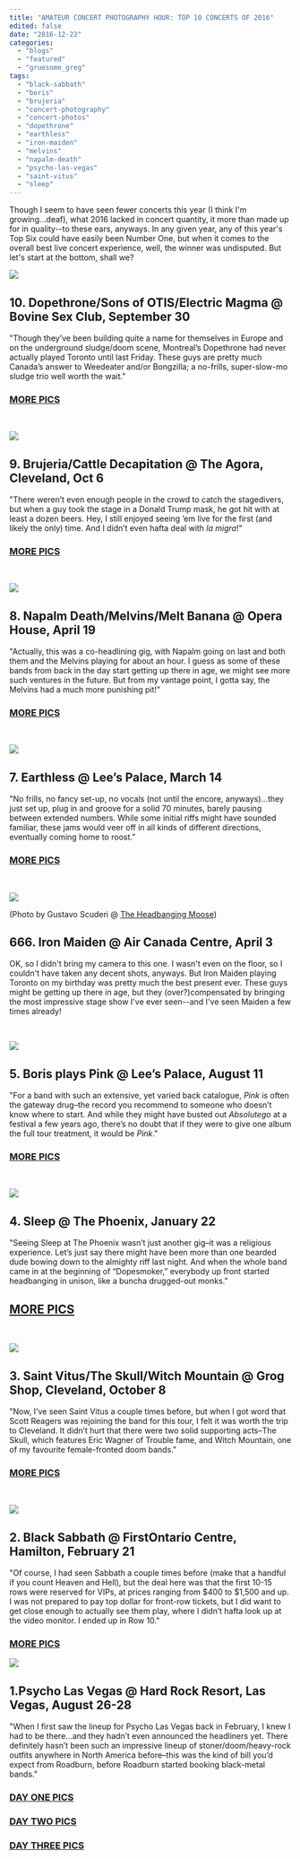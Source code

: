 ```yaml
---
title: "AMATEUR CONCERT PHOTOGRAPHY HOUR: TOP 10 CONCERTS OF 2016"
edited: false
date: "2016-12-22"
categories:
  - "blogs"
  - "featured"
  - "gruesome_greg"
tags:
  - "black-sabbath"
  - "boris"
  - "brujeria"
  - "concert-photography"
  - "concert-photos"
  - "dopethrone"
  - "earthless"
  - "iron-maiden"
  - "melvins"
  - "napalm-death"
  - "psycho-las-vegas"
  - "saint-vitus"
  - "sleep"
---
```


Though I seem to have seen fewer concerts this year (I think I'm growing...deaf), what 2016 lacked in concert quantity, it more than made up for in quality--to these ears, anyways. In any given year, any of this year's Top Six could have easily been Number One, but when it comes to the overall best live concert experience, well, the winner was undisputed. But let's start at the bottom, shall we?

[![](https://hellbound.ca/wp-content/uploads/2016/10/IMG_7012-1024x768.jpg)](https://hellbound.ca/2016/10/amateur-concert-photography-hour-dopethronesons-otis-bovine-sex-club-september-30-2016/)

## 10\. Dopethrone/Sons of OTIS/Electric Magma @ Bovine Sex Club, September 30

"Though they’ve been building quite a name for themselves in Europe and on the underground sludge/doom scene, Montreal’s Dopethrone had never actually played Toronto until last Friday. These guys are pretty much Canada’s answer to Weedeater and/or Bongzilla; a no-frills, super-slow-mo sludge trio well worth the wait."

### [**MORE PICS**](https://hellbound.ca/2016/10/amateur-concert-photography-hour-dopethronesons-otis-bovine-sex-club-september-30-2016/)

 

[![](https://hellbound.ca/wp-content/uploads/2016/10/IMG_7080.jpg)](https://hellbound.ca/wp-content/uploads/2016/10/IMG_7080.jpg)

## **9\. Brujeria/Cattle Decapitation @ The Agora, Cleveland, Oct 6**

"There weren’t even enough people in the crowd to catch the stagedivers, but when a guy took the stage in a Donald Trump mask, he got hit with at least a dozen beers. Hey, I still enjoyed seeing ’em live for the first (and likely the only) time. And I didn’t even hafta deal with _la migra_!"

### [MORE PICS](https://hellbound.ca/2016/10/amateur-concert-photography-hour-brujeriacattle-decapitationpinata-protest-agora-cleveland-october-6-2016/)

 

[![](https://hellbound.ca/wp-content/uploads/2016/04/IMG_5816-1024x768.jpg)](https://hellbound.ca/wp-content/uploads/2016/04/IMG_5816.jpg)

## 8\. **Napalm Death/Melvins/Melt Banana @ Opera House, April 19**

"Actually, this was a co-headlining gig, with Napalm going on last and both them and the Melvins playing for about an hour. I guess as some of these bands from back in the day start getting up there in age, we might see more such ventures in the future. But from my vantage point, I gotta say, the Melvins had a much more punishing pit!"

### [MORE PICS](https://hellbound.ca/2016/04/amateur-concert-photography-hour-napalm-deathmelvinsmelt-banana-opera-house-april-19-2016/)

 

[![](https://hellbound.ca/wp-content/uploads/2016/03/IMG_5661.jpg)](https://hellbound.ca/wp-content/uploads/2016/03/IMG_5661.jpg)

## 7\. **Earthless @ Lee’s Palace, March 14**

"No frills, no fancy set-up, no vocals (not until the encore, anyways)…they just set up, plug in and groove for a solid 70 minutes, barely pausing between extended numbers. While some initial riffs might have sounded familiar, these jams would veer off in all kinds of different directions, eventually coming home to roost."

### [MORE PICS](https://hellbound.ca/2016/03/amateur-concert-photography-hour-earthless-lees-palace-march-14-2016/)

 

![](https://theheadbangingmoose.files.wordpress.com/2016/04/img_1236.jpg)

(Photo by Gustavo Scuderi @ [The Headbanging Moose](https://theheadbangingmoose.wordpress.com/2016/04/04/concert-review-iron-maiden-air-canada-centre-toronto-on-04032016/))

## **666\. Iron Maiden @ Air Canada Centre, April 3**

OK, so I didn't bring my camera to this one. I wasn't even on the floor, so I couldn't have taken any decent shots, anyways. But Iron Maiden playing Toronto on my birthday was pretty much the best present ever. These guys might be getting up there in age, but they (over?)compensated by bringing the most impressive stage show I've ever seen--and I've seen Maiden a few times already!

 

[![](https://hellbound.ca/wp-content/uploads/2016/08/IMG_6203-1024x768.jpg)](https://hellbound.ca/wp-content/uploads/2016/08/IMG_6203.jpg)

## 5\. **Boris plays Pink @ Lee’s Palace, August 11**

"For a band with such an extensive, yet varied back catalogue, _Pink_ is often the gateway drug–the record you recommend to someone who doesn’t know where to start. And while they might have busted out _Absolutego_ at a festival a few years ago, there’s no doubt that if they were to give one album the full tour treatment, it would be _Pink_."

### [MORE PICS](https://hellbound.ca/2016/08/amateur-concert-photography-hour-boris-comet-control-lees-palace-august-11-2016/)

 

[![](https://hellbound.ca/wp-content/uploads/2016/01/IMG_5486-1024x768.jpg)](https://hellbound.ca/wp-content/uploads/2016/01/IMG_5486.jpg)

## 4\. **Sleep @ The Phoenix, January 22**

"Seeing Sleep at The Phoenix wasn’t just another gig–it was a religious experience. Let’s just say there might have been more than one bearded dude bowing down to the almighty riff last night. And when the whole band came in at the beginning of “Dopesmoker,” everybody up front started headbanging in unison, like a buncha drugged-out monks."

## [MORE PICS](https://hellbound.ca/2016/01/amateur-concert-photography-hour-sleep-the-phoenix-january-22-2016/)

 

[![](https://hellbound.ca/wp-content/uploads/2016/10/IMG_7248-1024x768.jpg)](https://hellbound.ca/wp-content/uploads/2016/10/IMG_7248.jpg)

## 3\. **Saint Vitus/The Skull/Witch Mountain @ Grog Shop, Cleveland, October 8**

"Now, I’ve seen Saint Vitus a couple times before, but when I got word that Scott Reagers was rejoining the band for this tour, I felt it was worth the trip to Cleveland. It didn’t hurt that there were two solid supporting acts–The Skull, which features Eric Wagner of Trouble fame, and Witch Mountain, one of my favourite female-fronted doom bands."

### [MORE PICS](https://hellbound.ca/2016/10/amateur-concert-photography-hour-saint-vitusthe-skullwitch-mountain-grog-shop-cleveland-october-8-2016/)

 

[![](https://hellbound.ca/wp-content/uploads/2016/02/IMG_5617-1024x768.jpg)](https://hellbound.ca/wp-content/uploads/2016/02/IMG_5617.jpg)

## 2\. **Black Sabbath @ FirstOntario Centre, Hamilton, February 21**

"Of course, I had seen Sabbath a couple times before (make that a handful if you count Heaven and Hell), but the deal here was that the first 10-15 rows were reserved for VIPs, at prices ranging from $400 to $1,500 and up. I was not prepared to pay top dollar for front-row tickets, but I did want to get close enough to actually see them play, where I didn’t hafta look up at the video monitor. I ended up in Row 10."

### [MORE PICS](https://hellbound.ca/2016/02/amateur-concert-photography-hour-black-sabbath-firstontario-centre-hamilton-february-21-2016/)

[![](https://hellbound.ca/wp-content/uploads/2016/09/Alice_Cooper-37-1024x768.jpg)](https://hellbound.ca/wp-content/uploads/2016/09/Alice_Cooper-37.jpg)

## 1.**Psycho Las Vegas @ Hard Rock Resort, Las Vegas, August 26-28**

"When I first saw the lineup for Psycho Las Vegas back in February, I knew I had to be there…and they hadn’t even announced the headliners yet. There definitely hasn’t been such an impressive lineup of stoner/doom/heavy-rock outfits anywhere in North America before–this was the kind of bill you’d expect from Roadburn, before Roadburn started booking black-metal bands."

### [DAY ONE PICS](https://hellbound.ca/2016/09/psycho-las-vegas-day-one-recap/)

### [DAY TWO PICS](https://hellbound.ca/2016/09/psycho-las-vegas-day-two-recap/)

### [DAY THREE PICS](https://hellbound.ca/2016/09/psycho-las-vegas-day-three-recap/)

